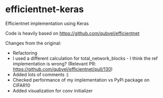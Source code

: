 # efficientnet-keras
Efficientnet implementation using Keras

Code is heavily based on https://github.com/qubvel/efficientnet

Changes from the original:
- Refactoring
- I used a different calculation for total_network_blocks - I think the ref implementation is wrong? (Relevant PR: https://github.com/qubvel/efficientnet/pull/130)
- Added lots of comments :)
- Checked performance of my implementation vs PyPi package on CIFAR10
- Added visualization for conv initializer
